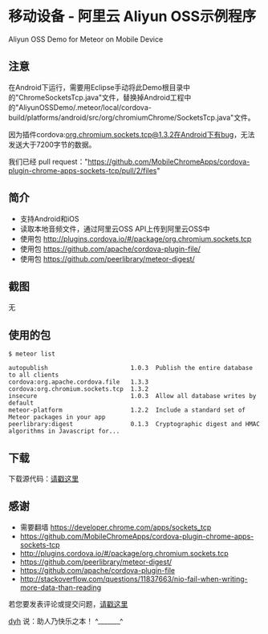 # 移动设备 - 阿里云 Aliyun OSS示例程序

Aliyun OSS Demo for Meteor on Mobile Device


## 注意

在Android下运行，需要用Eclipse手动将此Demo根目录中的"ChromeSocketsTcp.java"文件，替换掉Android工程中的"AliyunOSSDemo/.meteor/local/cordova-build/platforms/android/src/org/chromiumChrome/SocketsTcp.java"文件。

因为插件cordova:org.chromium.sockets.tcp@1.3.2在Android下有bug，无法发送大于7200字节的数据。

我们已经 pull request："https://github.com/MobileChromeApps/cordova-plugin-chrome-apps-sockets-tcp/pull/2/files"



## 简介

- 支持Android和iOS
- 读取本地音频文件，通过阿里云OSS API上传到阿里云OSS中
- 使用包 http://plugins.cordova.io/#/package/org.chromium.sockets.tcp
- 使用包 https://github.com/apache/cordova-plugin-file/
- 使用包 https://github.com/peerlibrary/meteor-digest/


## 截图

无


## 使用的包

	$ meteor list

	autopublish                       1.0.3  Publish the entire database to all clients
	cordova:org.apache.cordova.file   1.3.3
	cordova:org.chromium.sockets.tcp  1.3.2
	insecure                          1.0.3  Allow all database writes by default
	meteor-platform                   1.2.2  Include a standard set of Meteor packages in your app
	peerlibrary:digest                0.1.3  Cryptographic digest and HMAC algorithms in Javascript for...



## 下载

下载源代码：[请戳这里](https://github.com/MeteorChina/MeteorDemo/archive/master.zip)


## 感谢

- 需要翻墙 https://developer.chrome.com/apps/sockets_tcp
- https://github.com/MobileChromeApps/cordova-plugin-chrome-apps-sockets-tcp
- http://plugins.cordova.io/#/package/org.chromium.sockets.tcp
- https://github.com/peerlibrary/meteor-digest/
- https://github.com/apache/cordova-plugin-file
- http://stackoverflow.com/questions/11837663/nio-fail-when-writing-more-data-than-reading


若您要发表评论或提交问题，[请戳这里](https://github.com/MeteorChina/MeteorDemo/issues)

[dyh](https://github.com/dyh) 说：助人乃快乐之本！  ^_______^
